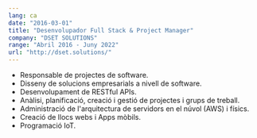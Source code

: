 ```yaml
---
lang: ca
date: "2016-03-01"
title: "Desenvolupador Full Stack & Project Manager"
company: "DSET SOLUTIONS"
range: "Abril 2016 - Juny 2022"
url: "http://dset.solutions/"
---
```


- Responsable de projectes de software.
- Disseny de solucions empresarials a nivell de software.
- Desenvolupament de RESTful APIs.
- Anàlisi, planificació, creació i gestió de projectes i grups de treball.
- Administració de l'arquitectura de servidors en el núvol (AWS) i físics.
- Creació de llocs webs i Apps mòbils.
- Programació IoT.
